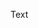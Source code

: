 <p> Text
<pre>
  <amp-analytics id="nestedAnalytics">
    <script type="application/json">
    {
      "requests": {
        "visibility": "https://example.com/nestedAmpAnalytics"
      },
      "triggers": {
        "visibilitySpec": {
        "selector": "amp-ad",
        "visiblePercentageMin": 50,
        "continuousTimeMin": 1000
        }
      }
    }
    </script>
  </amp-analytics>
</pre>
</p>
